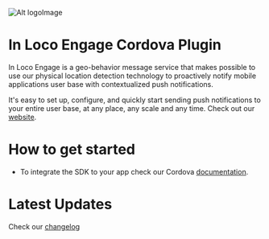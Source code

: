 ![Alt logoImage][logo]

In Loco Engage Cordova Plugin
===
In Loco Engage is a geo-behavior message service that makes possible to use our physical location detection technology to proactively notify mobile applications user base with contextualized push notifications.

It's easy to set up, configure, and quickly start sending push notifications to your entire user base, at any place, any scale and any time. Check out our [website].


How to get started
===
- To integrate the SDK to your app check our Cordova [documentation].

Latest Updates
===
Check our [changelog]

[signup]: http://dash.inloco.ai
[changelog]: https://github.com/In-Loco-Media/inlocoengage-cordova-plugin/blob/master/CHANGELOG.md
[website]: http://www.inloco.com.br/
[logo]: https://s3.amazonaws.com/mobile-api/Cordova/v1/Documentation/InLocoEngage+Logo.png
[documentation]: https://docs.inlocoengage.com/v1.0/docs/getting-started-with-cordova
